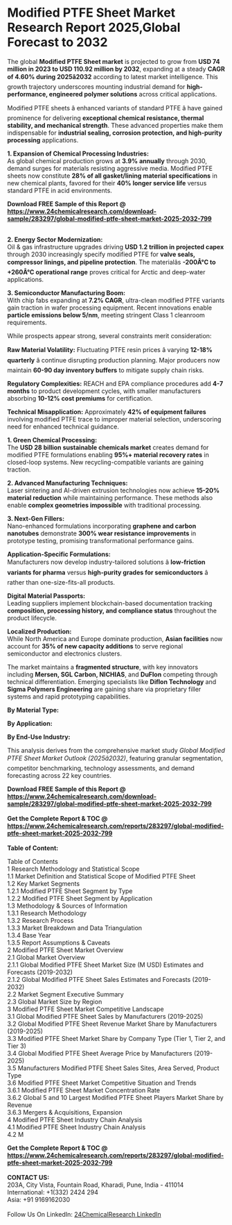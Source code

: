 <h1>Modified PTFE Sheet Market Research Report 2025,Global Forecast to 2032</h1><p>The global <strong>Modified PTFE Sheet market</strong> is projected to grow from <strong>USD 74 million in 2023 to USD 110.92 million by 2032</strong>, expanding at a steady <strong>CAGR of 4.60% during 2025â2032</strong> according to latest market intelligence. This growth trajectory underscores mounting industrial demand for <strong>high-performance, engineered polymer solutions</strong> across critical applications.</p><p>Modified PTFE sheets â enhanced variants of standard PTFE â have gained prominence for delivering <strong>exceptional chemical resistance, thermal stability, and mechanical strength</strong>. These advanced properties make them indispensable for <strong>industrial sealing, corrosion protection, and high-purity processing</strong> applications.</p><p><strong>1. Expansion of Chemical Processing Industries:</strong><br>
As global chemical production grows at <strong>3.9% annually</strong> through 2030, demand surges for materials resisting aggressive media. Modified PTFE sheets now constitute <strong>28% of all gasket/lining material specifications</strong> in new chemical plants, favored for their <strong>40% longer service life</strong> versus standard PTFE in acid environments.</p><div><b>Download FREE Sample of this Report @ 
            <a href="https://www.24chemicalresearch.com/download-sample/283297/global-modified-ptfe-sheet-market-2025-2032-799">
            https://www.24chemicalresearch.com/download-sample/283297/global-modified-ptfe-sheet-market-2025-2032-799</a></b></div><br><p><strong>2. Energy Sector Modernization:</strong><br>
Oil &amp; gas infrastructure upgrades driving <strong>USD 1.2 trillion in projected capex</strong> through 2030 increasingly specify modified PTFE for <strong>valve seals, compressor linings, and pipeline protection</strong>. The materialâs <strong>-200Â°C to +260Â°C operational range</strong> proves critical for Arctic and deep-water applications.</p><p><strong>3. Semiconductor Manufacturing Boom:</strong><br>
With chip fabs expanding at <strong>7.2% CAGR</strong>, ultra-clean modified PTFE variants gain traction in wafer processing equipment. Recent innovations enable <strong>particle emissions below 5/nm</strong>, meeting stringent Class 1 cleanroom requirements.</p><p>While prospects appear strong, several constraints merit consideration:</p><p><strong>Raw Material Volatility:</strong> Fluctuating PTFE resin prices â varying <strong>12-18% quarterly</strong> â continue disrupting production planning. Major producers now maintain <strong>60-90 day inventory buffers</strong> to mitigate supply chain risks.</p><p><strong>Regulatory Complexities:</strong> REACH and EPA compliance procedures add <strong>4-7 months</strong> to product development cycles, with smaller manufacturers absorbing <strong>10-12% cost premiums</strong> for certification.</p><p><strong>Technical Misapplication:</strong> Approximately <strong>42% of equipment failures</strong> involving modified PTFE trace to improper material selection, underscoring need for enhanced technical guidance.</p><p><strong>1. Green Chemical Processing:</strong><br>
The <strong>USD 28 billion sustainable chemicals market</strong> creates demand for modified PTFE formulations enabling <strong>95%+ material recovery rates</strong> in closed-loop systems. New recycling-compatible variants are gaining traction.</p><p><strong>2. Advanced Manufacturing Techniques:</strong><br>
Laser sintering and AI-driven extrusion technologies now achieve <strong>15-20% material reduction</strong> while maintaining performance. These methods also enable <strong>complex geometries impossible</strong> with traditional processing.</p><p><strong>3. Next-Gen Fillers:</strong><br>
Nano-enhanced formulations incorporating <strong>graphene and carbon nanotubes</strong> demonstrate <strong>300% wear resistance improvements</strong> in prototype testing, promising transformational performance gains.</p><p><strong>Application-Specific Formulations:</strong><br>
	Manufacturers now develop industry-tailored solutions â <strong>low-friction variants for pharma</strong> versus <strong>high-purity grades for semiconductors</strong> â rather than one-size-fits-all products.</p><p><strong>Digital Material Passports:</strong><br>
	Leading suppliers implement blockchain-based documentation tracking <strong>composition, processing history, and compliance status</strong> throughout the product lifecycle.</p><p><strong>Localized Production:</strong><br>
	While North America and Europe dominate production, <strong>Asian facilities</strong> now account for <strong>35% of new capacity additions</strong> to serve regional semiconductor and electronics clusters.</p><p>The market maintains a <strong>fragmented structure</strong>, with key innovators including <strong>Mersen, SGL Carbon, NICHIAS</strong>, and <strong>DuFlon</strong> competing through technical differentiation. Emerging specialists like <strong>Diflon Technology</strong> and <strong>Sigma Polymers Engineering</strong> are gaining share via proprietary filler systems and rapid prototyping capabilities.</p><p><strong>By Material Type:</strong></p><p><strong>By Application:</strong></p><p><strong>By End-Use Industry:</strong></p><p>This analysis derives from the comprehensive market study <em>Global Modified PTFE Sheet Market Outlook (2025â2032)</em>, featuring granular segmentation, competitor benchmarking, technology assessments, and demand forecasting across 22 key countries.</p><div><b>Download FREE Sample of this Report @ 
            <a href="https://www.24chemicalresearch.com/download-sample/283297/global-modified-ptfe-sheet-market-2025-2032-799">
            https://www.24chemicalresearch.com/download-sample/283297/global-modified-ptfe-sheet-market-2025-2032-799</a></b></div><br><div><b>Get the Complete Report & TOC @ 
            <a href="https://www.24chemicalresearch.com/reports/283297/global-modified-ptfe-sheet-market-2025-2032-799">
            https://www.24chemicalresearch.com/reports/283297/global-modified-ptfe-sheet-market-2025-2032-799</a></b></div><br>
            <b>Table of Content:</b><p>Table of Contents<br />
1 Research Methodology and Statistical Scope<br />
1.1 Market Definition and Statistical Scope of Modified PTFE Sheet<br />
1.2 Key Market Segments<br />
1.2.1 Modified PTFE Sheet Segment by Type<br />
1.2.2 Modified PTFE Sheet Segment by Application<br />
1.3 Methodology & Sources of Information<br />
1.3.1 Research Methodology<br />
1.3.2 Research Process<br />
1.3.3 Market Breakdown and Data Triangulation<br />
1.3.4 Base Year<br />
1.3.5 Report Assumptions & Caveats<br />
2 Modified PTFE Sheet Market Overview<br />
2.1 Global Market Overview<br />
2.1.1 Global Modified PTFE Sheet Market Size (M USD) Estimates and Forecasts (2019-2032)<br />
2.1.2 Global Modified PTFE Sheet Sales Estimates and Forecasts (2019-2032)<br />
2.2 Market Segment Executive Summary<br />
2.3 Global Market Size by Region<br />
3 Modified PTFE Sheet Market Competitive Landscape<br />
3.1 Global Modified PTFE Sheet Sales by Manufacturers (2019-2025)<br />
3.2 Global Modified PTFE Sheet Revenue Market Share by Manufacturers (2019-2025)<br />
3.3 Modified PTFE Sheet Market Share by Company Type (Tier 1, Tier 2, and Tier 3)<br />
3.4 Global Modified PTFE Sheet Average Price by Manufacturers (2019-2025)<br />
3.5 Manufacturers Modified PTFE Sheet Sales Sites, Area Served, Product Type<br />
3.6 Modified PTFE Sheet Market Competitive Situation and Trends<br />
3.6.1 Modified PTFE Sheet Market Concentration Rate<br />
3.6.2 Global 5 and 10 Largest Modified PTFE Sheet Players Market Share by Revenue<br />
3.6.3 Mergers & Acquisitions, Expansion<br />
4 Modified PTFE Sheet Industry Chain Analysis<br />
4.1 Modified PTFE Sheet Industry Chain Analysis<br />
4.2 M</p><div><b>Get the Complete Report & TOC @ 
            <a href="https://www.24chemicalresearch.com/reports/283297/global-modified-ptfe-sheet-market-2025-2032-799">
            https://www.24chemicalresearch.com/reports/283297/global-modified-ptfe-sheet-market-2025-2032-799</a></b></div><br><b>CONTACT US:</b><br>
            203A, City Vista, Fountain Road, Kharadi, Pune, India - 411014<br>
            International: +1(332) 2424 294<br>
            Asia: +91 9169162030 <br><br>
            Follow Us On LinkedIn: <a href="https://www.linkedin.com/company/24chemicalresearch/">24ChemicalResearch LinkedIn</a>